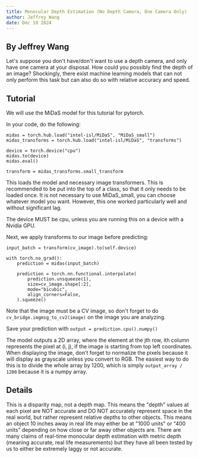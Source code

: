 ```yaml
---
title: Monocular Depth Estimation (No Depth Camera, One Camera Only)
author: Jeffrey Wang
date: Dec 10 2024
---
```

## By Jeffrey Wang

Let's suppose you don't have/don't want to use a depth camera, and only have one camera at your disposal. How could you possibly find the depth of an image? Shockingly, there exist machine learning models that can not only perform this task but can also do so with relative accuracy and speed. 

## Tutorial

We will use the MiDaS model for this tutorial for pytorch. 

In your code, do the following:
```
midas = torch.hub.load("intel-isl/MiDaS", "MiDaS_small")
midas_transforms = torch.hub.load("intel-isl/MiDaS", "transforms")

device = torch.device("cpu")
midas.to(device)
midas.eval()

transform = midas_transforms.small_transform
```

This loads the model and necessary image transformers. This is recommended to be put into the top of a class, so that it only needs to be loaded once. 
It is not necessary to use MiDaS_small, you can choose whatever model you want. However, this one worked particularly well and without significant lag.

The device MUST be cpu, unless you are running this on a device with a Nvidia GPU.

Next, we apply transforms to our image before predicting:
```
input_batch = transform(cv_image).to(self.device)

with torch.no_grad():
    prediction = midas(input_batch)

    prediction = torch.nn.functional.interpolate(
        prediction.unsqueeze(1),
        size=cv_image.shape[:2],
        mode="bicubic",
        align_corners=False,
    ).squeeze()
```

Note that the image must be a CV image, so don't forget to do 
```cv_bridge.imgmsg_to_cv2(image)```
on the image you are analyzing.

Save your prediction with 
```output = prediction.cpu().numpy()```

The model outputs a 2D array, where the element at the jth row, ith column represents the pixel at (i, j), if the image is starting from top left coordinates. When displaying the image, don't forget to normalize the pixels because it will display as grayscale unless you convert to RGB. The easiest way to do this is to divide the whole array by 1200, which is simply ```output_array / 1200``` because it is a numpy array.

## Details
This is a disparity map, not a depth map. This means the "depth" values at each pixel are NOT accurate and DO NOT accurately represent space in the real world, but rather represent relative depths to other objects. This means an object 10 inches away in real life may either be at "1000 units" or "400 units" depending on how close or far away other objects are. There are many claims of real-time monocular depth estimation with metric depth (meaning accurate, real life measurements) but they have all been tested by us to either be extremely laggy or not accurate. 